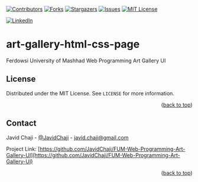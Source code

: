 <a name="readme-top"></a>


[![Contributors][contributors-shield]][contributors-url]
[![Forks][forks-shield]][forks-url]
[![Stargazers][stars-shield]][stars-url]
[![Issues][issues-shield]][issues-url]
[![MIT License][license-shield]][license-url]



[![LinkedIn][linkedin-shield]][javid-linkedin-url]

# art-gallery-html-css-page

Ferdowsi University of Mashhad Web Programming Art Gallery UI


<!-- LICENSE -->
## License

Distributed under the MIT License. See `LICENSE` for more information.

<p align="right">(<a href="#readme-top">back to top</a>)</p>



<!-- CONTACT -->
## Contact

Javid Chaji - [@JavidChaji](https://twitter.com/JavidChaji) - javid.chaji@gmail.com

Project Link: [https://github.com/JavidChaji/FUM-Web-Programming-Art-Gallery-UI](https://github.com/JavidChaji/FUM-Web-Programming-Art-Gallery-UI)

<p align="right">(<a href="#readme-top">back to top</a>)</p>



<!-- MARKDOWN LINKS & IMAGES -->
<!-- https://www.markdownguide.org/basic-syntax/#reference-style-links -->
<!-- https://ileriayo.github.io/markdown-badges/ -->

<!-- Contributors -->
[contributors-shield]: https://img.shields.io/github/contributors/javidchaji/FUM-Web-Programming-Art-Gallery-UI.svg?style=for-the-badge

[contributors-url]: https://github.com/javidchaji/FUM-Web-Programming-Art-Gallery-UI/graphs/contributors

<!-- Forks -->
[forks-shield]: https://img.shields.io/github/forks/javidchaji/FUM-Web-Programming-Art-Gallery-UI.svg?style=for-the-badge

[forks-url]: https://github.com/javidchaji/FUM-Web-Programming-Art-Gallery-UI/network/members


<!-- Stars -->
[stars-shield]: https://img.shields.io/github/stars/javidchaji/FUM-Web-Programming-Art-Gallery-UI.svg?style=for-the-badge

[stars-url]: https://github.com/javidchaji/FUM-Web-Programming-Art-Gallery-UI/stargazers


<!-- Issues -->
[issues-shield]: https://img.shields.io/github/issues/javidchaji/FUM-Web-Programming-Art-Gallery-UI.svg?style=for-the-badge

[issues-url]: https://github.com/javidchaji/FUM-Web-Programming-Art-Gallery-UI/issues


<!-- License -->
[license-shield]: https://img.shields.io/github/license/javidchaji/FUM-Web-Programming-Art-Gallery-UI.svg?style=for-the-badge

[license-url]: https://github.com/javidchaji/FUM-Web-Programming-Art-Gallery-UI/blob/master/LICENSE


<!-- Linkedin -->
[linkedin-shield]: https://img.shields.io/badge/linkedin-%230077B5.svg?style=for-the-badge&logo=linkedin&logoColor=white

[javid-linkedin-url]: https://linkedin.com/in/javidchaji
